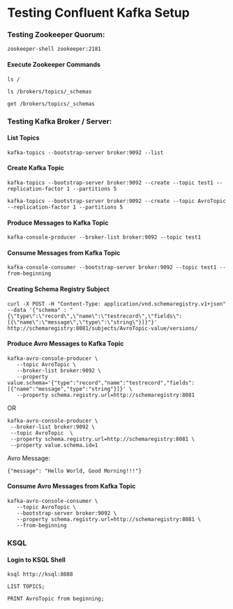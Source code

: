 # Testing Confluent Kafka Setup


### Testing Zookeeper Quorum:

```
zookeeper-shell zookeeper:2181
```

#### Execute Zookeeper Commands

```
ls /
```

```
ls /brokers/topics/_schemas
```

```
get /brokers/topics/_schemas
```

### Testing Kafka Broker / Server:

#### List Topics

```
kafka-topics --bootstrap-server broker:9092 --list
```

#### Create Kafka Topic

```
kafka-topics --bootstrap-server broker:9092 --create --topic test1 --replication-factor 1 --partitions 5

kafka-topics --bootstrap-server broker:9092 --create --topic AvroTopic --replication-factor 1 --partitions 5
```

#### Produce Messages to Kafka Topic

```
kafka-console-producer --broker-list broker:9092 --topic test1
```

#### Consume Messages from Kafka Topic

```
kafka-console-consumer --bootstrap-server broker:9092 --topic test1 --from-beginning
```

#### Creating Schema Registry Subject

```
curl -X POST -H "Content-Type: application/vnd.schemaregistry.v1+json"  --data '{"schema" : "{\"type\":\"record\",\"name\":\"testrecord\",\"fields\":[{\"name\":\"message\",\"type\":\"string\"}]}"}' http://schemaregistry:8081/subjects/AvroTopic-value/versions/
```

#### Produce Avro Messages to Kafka Topic

```
kafka-avro-console-producer \
   --topic AvroTopic \
   --broker-list broker:9092 \
   --property value.schema='{"type":"record","name":"testrecord","fields":[{"name":"message","type":"string"}]}' \
   --property schema.registry.url=http://schemaregistry:8081
```

OR

```
kafka-avro-console-producer \
 --broker-list broker:9092 \
 --topic AvroTopic  \
 --property schema.registry.url=http://schemaregistry:8081 \
 --property value.schema.id=1
```

Avro Message:

```
{"message": "Hello World, Good Morning!!!"}
```

#### Consume Avro Messages from Kafka Topic

```
kafka-avro-console-consumer \
   --topic AvroTopic \
   --bootstrap-server broker:9092 \
   --property schema.registry.url=http://schemaregistry:8081 \
   --from-beginning
```

### KSQL

#### Login to KSQL Shell

```
ksql http://ksql:8088
```

```
LIST TOPICS;
```

```
PRINT AvroTopic from beginning;
```



